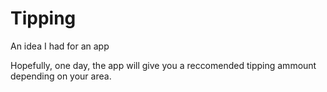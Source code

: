 # Tipping
An idea I had for an app

Hopefully, one day, the app will give you a reccomended tipping ammount depending on your area.
